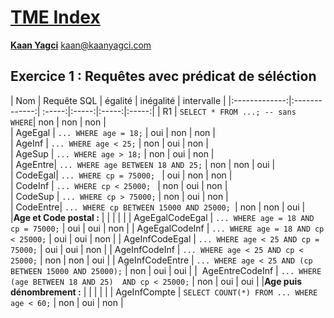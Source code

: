 # [TME Index](http://www-bd.lip6.fr/wiki/site/enseignement/master/bdr/tmeindex)
 [**Kaan Yagci**](https://kaanyagci.com) <kaan@kaanyagci.com>

 ## Exercice 1 : Requêtes avec prédicat de séléction

| Nom        | Requête SQL           | égalité  |  inégalité | intervalle |
|:-------------:|:-------------:| :-----:|:-----:|:-----:|:-----:|
| R1 | `SELECT * FROM ...; -- sans WHERE`| non | non | non |  
| AgeEgal | `... WHERE age = 18;` | oui | non    |  non     |  
| AgeInf  | `... WHERE age < 25;` |   non    |   oui    |  non     |  
| AgeSup  | `... WHERE age > 18;` |  non    |   oui   |   non    |  
| AgeEntre| `... WHERE age BETWEEN 18 AND 25;` |  non   |   non    |   oui    |  
| CodeEgal| `... WHERE cp = 75000; ` |   oui    |   non    |   non    |  
| CodeInf | `... WHERE cp < 25000; ` | non |   oui    |   non   |    
| CodeSup | `... WHERE cp > 75000;` | non |   oui    |   non    |        
| CodeEntre| `... WHERE cp BETWEEN 15000 AND 25000; `| non |  non  | oui |
|**Age et Code postal :**  |                         |     |       |     |
| AgeEgalCodeEgal | `... WHERE age = 18 AND cp = 75000;` | oui  | oui | non |
| AgeEgalCodeInf | `... WHERE age = 18 AND cp < 25000;` | oui | oui | non |
|  AgeInfCodeEgal | `... WHERE age < 25 AND cp = 75000;` | oui | oui | non |
| AgeInfCodeInf | `... WHERE age < 25 AND cp < 25000;` | non | non | oui |
| AgeInfCodeEntre | `... WHERE age < 25 AND (cp BETWEEN 15000 AND 25000);` |  non | oui | oui |
|  AgeEntreCodeInf | `... WHERE (age BETWEEN 18 AND 25)  AND cp < 25000;` | non | oui | oui |
|**Age puis dénombrement :**  |                         |     |       |     |
| AgeInfCompte | `SELECT COUNT(*) FROM ... WHERE age < 60;` | non | oui | non |

